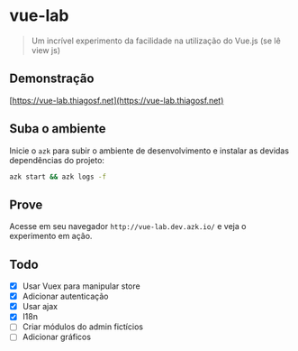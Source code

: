# vue-lab

> Um incrível experimento da facilidade na utilização do Vue.js (se lê view js)

## Demonstração

[https://vue-lab.thiagosf.net](https://vue-lab.thiagosf.net)

## Suba o ambiente

Inicie o `azk` para subir o ambiente de desenvolvimento e instalar as devidas dependências do projeto:

``` bash
azk start && azk logs -f
```

## Prove

Acesse em seu navegador `http://vue-lab.dev.azk.io/` e veja o experimento em ação.

## Todo

- [x] Usar Vuex para manipular store
- [x] Adicionar autenticação
- [x] Usar ajax
- [x] I18n
- [ ] Criar módulos do admin fictícios
- [ ] Adicionar gráficos

